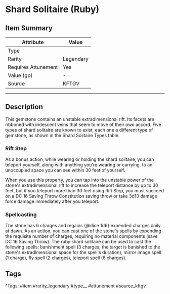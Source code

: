 # Shard Solitaire (Ruby)

## Item Summary

| Attribute            | Value                        |
|----------------------|------------------------------|
| Type                 |   |
| Rarity               | Legendary             |
| Requires Attunement  | Yes                |
| Value (gp)           | -    |
| Source               | KFTGV |

---

## Description

This gemstone contains an unstable extradimensional rift. Its facets are ribboned with iridescent veins that seem to move of their own accord. Five types of shard solitaire are known to exist, each one a different type of gemstone, as shown in the Shard Solitaire Types table.

### Rift Step

As a bonus action, while wearing or holding the shard solitaire, you can teleport yourself, along with anything you're wearing or carrying, to an unoccupied space you can see within 30 feet of yourself.

When you use this property, you can tap into the unstable power of the stone's extradimensional rift to increase the teleport distance by up to 30 feet, but if you teleport more than 30 feet using Rift Step, you must succeed on a DC 16 Saving Throw Constitution saving throw or take 3d10 damage force damage immediately after you teleport.

### Spellcasting

The stone has 6 charges and regains {@dice 1d6} expended charges daily at dawn. As an action, you can cast one of the stone's spells by expending the requisite number of charges, requiring no material components (save DC 16 Saving Throw). The ruby shard solitaire can be used to cast the following spells: banishment spell (3 charges; the target is banished to the stone's extradimensional space for the spell's duration), mirror image spell (1 charge), fly spell (2 charges), teleport spell (6 charges).

## Tags

^Tags: #item #rarity_legendary #type__ #attunement #source_kftgv